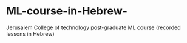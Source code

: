 # ML-course-in-Hebrew-
Jerusalem College of technology post-graduate ML course (recorded lessons in Hebrew)
